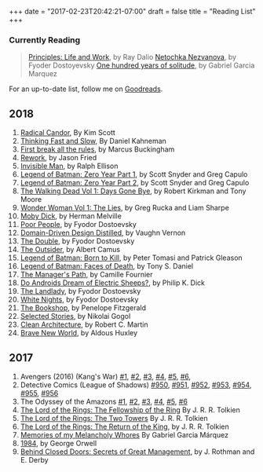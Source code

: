 +++
date = "2017-02-23T20:42:21-07:00"
draft = false
title = "Reading List"
+++


### Currently Reading

<!--
> <a rel="nofollow" href="http://amzn.to/2mxxo4U" target="_blank">Helter Skelter: Fashion Unfriendly</a>, by Kyoko Okazaki

> <a href="http://amzn.to/2BshOhX" rel="nofollow" target="_blank">Cloud Foundry: The Definitive Guide</a>, by Duncan C. E. Winn
-->

> <a href="http://amzn.to/2nKJNAN" rel="nofollow" target="_blank">Principles: Life and Work</a>, by Ray Dalio
> <a href="https://amzn.to/2yprR3T" rel="nofollow" target="_blank">Netochka Nezvanova</a>, by Fyoder Dostoyevsky
> <a href="https://amzn.to/2QCNjK6" rel="nofollow" target="_blank">One hundred years of solitude</a>, by Gabriel Garcia Marquez

For an up-to-date list, follow me on [Goodreads](https://www.goodreads.com/user/show/36478482-derik-evangelista).

## 2018

1. <a href="http://amzn.to/2j6Ex8o" rel="nofollow" target="_blank">Radical Candor</a>, By Kim Scott
1. <a href="http://amzn.to/2Cxm6T0" rel="nofollow" target="_blank">Thinking Fast and Slow</a>, By Daniel Kahneman
1. <a href="http://amzn.to/2D9PvGJ" rel="nofollow" target="_blank">First break all the rules</a>, by Marcus Buckingham
1. <a href="http://amzn.to/2nErqhx" rel="nofollow" target="_blank">Rework</a>, by Jason Fried
1. <a href="http://amzn.to/2FByhj6" rel="nofollow" target="_blank">Invisible Man</a>, by Ralph Ellison
1. <a href="http://bit.ly/zero-year-pt1" rel="nofollow" target="_blank">Legend of Batman: Zero Year Part 1</a>, by Scott Snyder and Greg Capulo
1. <a href="http://bit.ly/zero-year-pt2" rel="nofollow" target="_blank">Legend of Batman: Zero Year Part 2</a>, by Scott Snyder and Greg Capulo
1. <a href="http://amzn.to/2Il7OaT" rel="nofollow" target="_blank">The Walking Dead Vol 1: Days Gone Bye</a>, by Robert Kirkman and Tony Moore
1. <a href="http://amzn.to/2ptEzLe" rel="nofollow" target="_blank">Wonder Woman Vol 1: The Lies</a>, by Greg Rucka and Liam Sharpe
1. <a href="http://amzn.to/2nLp93p" rel="nofollow" target="_blank">Moby Dick</a>, by Herman Melville
1. <a href="http://amzn.to/2FOBYpl" rel="nofollow" target="_blank">Poor People</a>, by Fyodor Dostoevsky
1. <a href="http://amzn.to/2nLxggb" rel="nofollow" target="_blank">Domain-Driven Design Distilled</a>, by Vaughn Vernon
1. <a href="https://amzn.to/2HquAyk" rel="nofollow" target="_blank">The Double</a>, by Fyodor Dostoevsky
1. <a href="https://amzn.to/2GLdy0s" rel="nofollow" target="_blank">The Outsider</a>, by Albert Camus
1. <a href="http://bit.ly/lob-born-to-kill" rel="nofollow" target="_blank">Legend of Batman: Born to Kill</a>, by Peter Tomasi and Patrick Gleason
1. <a href="http://bit.ly/faces-of-death" rel="nofollow" target="_blank">Legend of Batman: Faces of Death</a>, by Tony S. Daniel
1. <a href="https://amzn.to/2HZpCsv" rel="nofollow" target="_blank">The Manager's Path</a>, by Camille Fournier
1. <a href="https://amzn.to/2kbIJ7L" rel="nofollow" target="_blank">Do Androids Dream of Electric Sheeps?</a>, by Philip K. Dick
1. <a href="https://amzn.to/2LvROEv" rel="nofollow" target="_blank">The Landlady</a>, by Fyodor Dostoevsky
1. <a href="https://amzn.to/2KlpuI0" rel="nofollow" target="_blank">White Nights</a>, by Fyodor Dostoevsky
1. <a href="https://amzn.to/2tPozo9" rel="nofollow" target="_blank">The Bookshop</a>, by Penelope Fitzgerald
1. <a href="https://amzn.to/2qXbPLB" rel="nofollow" target="_blank">Selected Stories</a>, by Nikolai Gogol
1. <a href="https://amzn.to/2k9jraj" rel="nofollow" target="_blank">Clean Architecture</a>, by Robert C. Martin
1. <a href="https://amzn.to/2zS2vzO" rel="nofollow" target="_blank">Brave New World</a>, by Aldous Huxley


## 2017

1. Avengers (2016) (Kang's War) [#1](http://marvel.com/comics/issue/61373/avengers_2016_1),
[#2](http://marvel.com/comics/issue/61374/avengers_2016_2),
[#3](http://marvel.com/comics/issue/61375/avengers_2016_3),
[#4](http://marvel.com/comics/issue/61376/avengers_2016_4),
[#5](http://marvel.com/comics/issue/61377/avengers_2016_5),
[#6](http://marvel.com/comics/issue/61378/avengers_2016_6),
1. Detective Comics (League of Shadows) [#950](http://www.dccomics.com/comics/detective-comics-2016/detective-comics-950),
[#951](http://www.dccomics.com/comics/detective-comics-2016/detective-comics-951),
[#952](http://www.dccomics.com/comics/detective-comics-2016/detective-comics-952),
[#953](http://www.dccomics.com/comics/detective-comics-2016/detective-comics-953),
[#954](http://www.dccomics.com/comics/detective-comics-2016/detective-comics-954),
[#955](http://www.dccomics.com/comics/detective-comics-2016/detective-comics-955),
[#956](http://www.dccomics.com/comics/detective-comics-2016/detective-comics-956)
1. The Odyssey of the Amazons [#1](http://www.dccomics.com/comics/the-odyssey-of-the-amazons-2017/the-odyssey-of-the-amazons-1),
[#2](http://www.dccomics.com/comics/the-odyssey-of-the-amazons-2017/the-odyssey-of-the-amazons-2),
[#3](http://www.dccomics.com/comics/the-odyssey-of-the-amazons-2017/the-odyssey-of-the-amazons-3),
[#4](http://www.dccomics.com/comics/the-odyssey-of-the-amazons-2017/the-odyssey-of-the-amazons-4),
[#5](http://www.dccomics.com/comics/the-odyssey-of-the-amazons-2017/the-odyssey-of-the-amazons-5),
[#6](http://www.dccomics.com/comics/the-odyssey-of-the-amazons-2017/the-odyssey-of-the-amazons-6)
1. <a rel="nofollow" href="http://amzn.to/2mxyIEL">The Lord of the Rings: The Fellowship of the Ring</a> By J. R. R. Tolkien
1. <a target="_blank" href="http://amzn.to/2fWSdoR">The Lord of the Rings: The Two Towers</a> By J. R. R. Tolkien
1. <a target="_blank" href="http://amzn.to/2BuwGwu">The Lord of the Rings: The Return of the King</a>, by  J. R. R. Tolkien
1. <a target="_blank" href="http://amzn.to/2xYutF9">Memories of my Melancholy Whores</a> By Gabriel Garcia Márquez
1. <a target="_blank" href="http://amzn.to/2ASPBl6">1984</a>, by George Orwell
1. <a target="_blank" href="https://www.amazon.co.uk/gp/product/0976694026/ref=as_li_tl?ie=UTF8&camp=1634&creative=6738&creativeASIN=0976694026&linkCode=as2&tag=onionworks0d-21&linkId=413b414defe5d660dac2fd5f2f26de45">Behind Closed Doors: Secrets of Great Management</a>, by J. Rothman and E. Derby

<!-- amazon impressions -->
<img src="http://ir-uk.amazon-adsystem.com/e/ir?t=onionworks0d-21&l=as2&o=2&a=B002RI9THI" width="1" height="1" border="0" alt="" style="border:none !important; margin:0px !important;" />
<img src="http://ir-uk.amazon-adsystem.com/e/ir?t=onionworks0d-21&l=as2&o=2&a=1843546353" width="1" height="1" border="0" alt="" style="border:none !important; margin:0px !important;" />
<img src="http://ir-uk.amazon-adsystem.com/e/ir?t=onionworks0d-21&l=as2&o=2&a=144937302X" width="1" height="1" border="0" alt="" style="border:none !important; margin:0px !important;" />
<img src="http://ir-uk.amazon-adsystem.com/e/ir?t=onionworks0d-21&l=as2&o=2&a=1935654837" width="1" height="1" border="0" alt="" style="border:none !important; margin:0px !important;" />
<img src="//ir-uk.amazon-adsystem.com/e/ir?t=onionworks0d-21&l=am2&o=2&a=0007488335" width="1" height="1" border="0" alt="" style="border:none !important; margin:0px !important;" />
<img src="//ir-uk.amazon-adsystem.com/e/ir?t=onionworks0d-21&l=am2&o=2&a=014118776X" width="1" height="1" border="0" alt="" style="border:none !important; margin:0px !important;" />
<img src="//ir-uk.amazon-adsystem.com/e/ir?t=onionworks0d-21&l=am2&o=2&a=0976694026" width="1" height="1" border="0" alt="" style="border:none !important; margin:0px !important;" />
